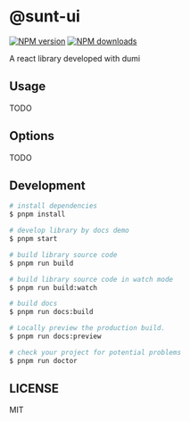 # @sunt-ui

[![NPM version](https://img.shields.io/npm/v/@sunt-ui.svg?style=flat)](https://npmjs.org/package/@sunt-ui)
[![NPM downloads](http://img.shields.io/npm/dm/@sunt-ui.svg?style=flat)](https://npmjs.org/package/@sunt-ui)

A react library developed with dumi

## Usage

TODO

## Options

TODO

## Development

```bash
# install dependencies
$ pnpm install

# develop library by docs demo
$ pnpm start

# build library source code
$ pnpm run build

# build library source code in watch mode
$ pnpm run build:watch

# build docs
$ pnpm run docs:build

# Locally preview the production build.
$ pnpm run docs:preview

# check your project for potential problems
$ pnpm run doctor
```

## LICENSE

MIT
